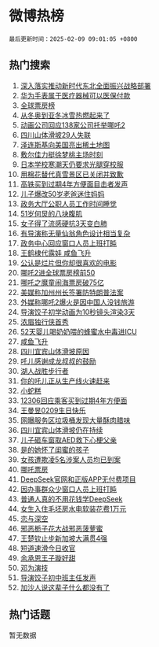# 微博热榜

`最后更新时间：2025-02-09 09:01:05 +0800`

## 热门搜索

1. [深入落实推动新时代东北全面振兴战略部署](https://m.weibo.cn/search?containerid=100103type%3D1%26t%3D10%26q%3D%23%E6%B7%B1%E5%85%A5%E8%90%BD%E5%AE%9E%E6%8E%A8%E5%8A%A8%E6%96%B0%E6%97%B6%E4%BB%A3%E4%B8%9C%E5%8C%97%E5%85%A8%E9%9D%A2%E6%8C%AF%E5%85%B4%E6%88%98%E7%95%A5%E9%83%A8%E7%BD%B2%23&stream_entry_id=51&isnewpage=1&extparam=seat%3D1%26dgr%3D0%26stream_entry_id%3D51%26c_type%3D51%26filter_type%3Drealtimehot%26cate%3D10103%26pos%3D0%26q%3D%2523%25E6%25B7%25B1%25E5%2585%25A5%25E8%2590%25BD%25E5%25AE%259E%25E6%258E%25A8%25E5%258A%25A8%25E6%2596%25B0%25E6%2597%25B6%25E4%25BB%25A3%25E4%25B8%259C%25E5%258C%2597%25E5%2585%25A8%25E9%259D%25A2%25E6%258C%25AF%25E5%2585%25B4%25E6%2588%2598%25E7%2595%25A5%25E9%2583%25A8%25E7%25BD%25B2%2523%26display_time%3D1739062864%26pre_seqid%3D1739062864783024722466)
1. [华为手表属于医疗器械可以医保付款](https://m.weibo.cn/search?containerid=100103type%3D1%26t%3D10%26q%3D%23%E5%8D%8E%E4%B8%BA%E6%89%8B%E8%A1%A8%E5%B1%9E%E4%BA%8E%E5%8C%BB%E7%96%97%E5%99%A8%E6%A2%B0%E5%8F%AF%E4%BB%A5%E5%8C%BB%E4%BF%9D%E4%BB%98%E6%AC%BE%23&stream_entry_id=31&isnewpage=1&extparam=seat%3D1%26dgr%3D0%26stream_entry_id%3D31%26realpos%3D1%26lcate%3D5001%26filter_type%3Drealtimehot%26pos%3D0%26c_type%3D31%26band_rank%3D1%26flag%3D0%26cate%3D5001%26q%3D%2523%25E5%258D%258E%25E4%25B8%25BA%25E6%2589%258B%25E8%25A1%25A8%25E5%25B1%259E%25E4%25BA%258E%25E5%258C%25BB%25E7%2596%2597%25E5%2599%25A8%25E6%25A2%25B0%25E5%258F%25AF%25E4%25BB%25A5%25E5%258C%25BB%25E4%25BF%259D%25E4%25BB%2598%25E6%25AC%25BE%2523%26display_time%3D1739062864%26pre_seqid%3D1739062864783024722466)
1. [全球票房榜](https://m.weibo.cn/search?containerid=100103type%3D1%26t%3D10%26q%3D%E5%85%A8%E7%90%83%E7%A5%A8%E6%88%BF%E6%A6%9C&stream_entry_id=31&isnewpage=1&extparam=seat%3D1%26dgr%3D0%26stream_entry_id%3D31%26realpos%3D2%26lcate%3D5001%26filter_type%3Drealtimehot%26pos%3D1%26c_type%3D31%26band_rank%3D2%26flag%3D1%26cate%3D5001%26q%3D%25E5%2585%25A8%25E7%2590%2583%25E7%25A5%25A8%25E6%2588%25BF%25E6%25A6%259C%26display_time%3D1739062864%26pre_seqid%3D1739062864783024722466)
1. [从冬奥到亚冬冰雪热燃起来了](https://m.weibo.cn/search?containerid=100103type%3D1%26t%3D10%26q%3D%23%E4%BB%8E%E5%86%AC%E5%A5%A5%E5%88%B0%E4%BA%9A%E5%86%AC%E5%86%B0%E9%9B%AA%E7%83%AD%E7%87%83%E8%B5%B7%E6%9D%A5%E4%BA%86%23&stream_entry_id=31&isnewpage=1&extparam=seat%3D1%26dgr%3D0%26stream_entry_id%3D31%26realpos%3D3%26lcate%3D5001%26filter_type%3Drealtimehot%26pos%3D2%26c_type%3D31%26band_rank%3D3%26flag%3D0%26cate%3D5001%26q%3D%2523%25E4%25BB%258E%25E5%2586%25AC%25E5%25A5%25A5%25E5%2588%25B0%25E4%25BA%259A%25E5%2586%25AC%25E5%2586%25B0%25E9%259B%25AA%25E7%2583%25AD%25E7%2587%2583%25E8%25B5%25B7%25E6%259D%25A5%25E4%25BA%2586%2523%26display_time%3D1739062864%26pre_seqid%3D1739062864783024722466)
1. [动画公司回应138家公司托举哪吒2](https://m.weibo.cn/search?containerid=100103type%3D1%26t%3D10%26q%3D%23%E5%8A%A8%E7%94%BB%E5%85%AC%E5%8F%B8%E5%9B%9E%E5%BA%94138%E5%AE%B6%E5%85%AC%E5%8F%B8%E6%89%98%E4%B8%BE%E5%93%AA%E5%90%922%23&stream_entry_id=31&isnewpage=1&extparam=seat%3D1%26dgr%3D0%26stream_entry_id%3D31%26realpos%3D4%26lcate%3D5001%26filter_type%3Drealtimehot%26pos%3D3%26c_type%3D31%26band_rank%3D4%26flag%3D0%26cate%3D5001%26q%3D%2523%25E5%258A%25A8%25E7%2594%25BB%25E5%2585%25AC%25E5%258F%25B8%25E5%259B%259E%25E5%25BA%2594138%25E5%25AE%25B6%25E5%2585%25AC%25E5%258F%25B8%25E6%2589%2598%25E4%25B8%25BE%25E5%2593%25AA%25E5%2590%25922%2523%26display_time%3D1739062864%26pre_seqid%3D1739062864783024722466)
1. [四川山体滑坡29人失联](https://m.weibo.cn/search?containerid=100103type%3D1%26t%3D10%26q%3D%23%E5%9B%9B%E5%B7%9D%E5%B1%B1%E4%BD%93%E6%BB%91%E5%9D%A129%E4%BA%BA%E5%A4%B1%E8%81%94%23&stream_entry_id=31&isnewpage=1&extparam=seat%3D1%26dgr%3D0%26stream_entry_id%3D31%26realpos%3D5%26lcate%3D5001%26filter_type%3Drealtimehot%26pos%3D4%26c_type%3D31%26band_rank%3D5%26flag%3D0%26cate%3D5001%26q%3D%2523%25E5%259B%259B%25E5%25B7%259D%25E5%25B1%25B1%25E4%25BD%2593%25E6%25BB%2591%25E5%259D%25A129%25E4%25BA%25BA%25E5%25A4%25B1%25E8%2581%2594%2523%26display_time%3D1739062864%26pre_seqid%3D1739062864783024722466)
1. [泽连斯基向美国亮出稀土地图](https://m.weibo.cn/search?containerid=100103type%3D1%26t%3D10%26q%3D%23%E6%B3%BD%E8%BF%9E%E6%96%AF%E5%9F%BA%E5%90%91%E7%BE%8E%E5%9B%BD%E4%BA%AE%E5%87%BA%E7%A8%80%E5%9C%9F%E5%9C%B0%E5%9B%BE%23&stream_entry_id=31&isnewpage=1&extparam=seat%3D1%26dgr%3D0%26stream_entry_id%3D31%26realpos%3D6%26lcate%3D5001%26filter_type%3Drealtimehot%26pos%3D5%26c_type%3D31%26band_rank%3D6%26flag%3D0%26cate%3D5001%26q%3D%2523%25E6%25B3%25BD%25E8%25BF%259E%25E6%2596%25AF%25E5%259F%25BA%25E5%2590%2591%25E7%25BE%258E%25E5%259B%25BD%25E4%25BA%25AE%25E5%2587%25BA%25E7%25A8%2580%25E5%259C%259F%25E5%259C%25B0%25E5%259B%25BE%2523%26display_time%3D1739062864%26pre_seqid%3D1739062864783024722466)
1. [敷尔佳力挺徐梦桃主场时刻](https://m.weibo.cn/search?containerid=100103type%3D1%26t%3D10%26q%3D%23%E6%95%B7%E5%B0%94%E4%BD%B3%E5%8A%9B%E6%8C%BA%E5%BE%90%E6%A2%A6%E6%A1%83%E4%B8%BB%E5%9C%BA%E6%97%B6%E5%88%BB%23&stream_entry_id=31&isnewpage=1&extparam=seat%3D1%26dgr%3D0%26adid%3D275674%26topic_ad%3D1%26is_ad_pos%3D1%26lcate%3D5001%26filter_type%3Drealtimehot%26pos%3D6%26band_rank%3D7%26stream_entry_id%3D31%26c_type%3D31%26cate%3D5001%26q%3D%2523%25E6%2595%25B7%25E5%25B0%2594%25E4%25BD%25B3%25E5%258A%259B%25E6%258C%25BA%25E5%25BE%2590%25E6%25A2%25A6%25E6%25A1%2583%25E4%25B8%25BB%25E5%259C%25BA%25E6%2597%25B6%25E5%2588%25BB%2523%26display_time%3D1739062864%26pre_seqid%3D1739062864783024722466)
1. [日本学校寒潮天仍要求光腿穿校服](https://m.weibo.cn/search?containerid=100103type%3D1%26t%3D10%26q%3D%23%E6%97%A5%E6%9C%AC%E5%AD%A6%E6%A0%A1%E5%AF%92%E6%BD%AE%E5%A4%A9%E4%BB%8D%E8%A6%81%E6%B1%82%E5%85%89%E8%85%BF%E7%A9%BF%E6%A0%A1%E6%9C%8D%23&stream_entry_id=31&isnewpage=1&extparam=seat%3D1%26dgr%3D0%26stream_entry_id%3D31%26realpos%3D7%26lcate%3D5001%26filter_type%3Drealtimehot%26pos%3D7%26c_type%3D31%26band_rank%3D7%26flag%3D0%26cate%3D5001%26q%3D%2523%25E6%2597%25A5%25E6%259C%25AC%25E5%25AD%25A6%25E6%25A0%25A1%25E5%25AF%2592%25E6%25BD%25AE%25E5%25A4%25A9%25E4%25BB%258D%25E8%25A6%2581%25E6%25B1%2582%25E5%2585%2589%25E8%2585%25BF%25E7%25A9%25BF%25E6%25A0%25A1%25E6%259C%258D%2523%26display_time%3D1739062864%26pre_seqid%3D1739062864783024722466)
1. [用棉花替代真雪景区已关闭并致歉](https://m.weibo.cn/search?containerid=100103type%3D1%26t%3D10%26q%3D%23%E7%94%A8%E6%A3%89%E8%8A%B1%E6%9B%BF%E4%BB%A3%E7%9C%9F%E9%9B%AA%E6%99%AF%E5%8C%BA%E5%B7%B2%E5%85%B3%E9%97%AD%E5%B9%B6%E8%87%B4%E6%AD%89%23&stream_entry_id=31&isnewpage=1&extparam=seat%3D1%26dgr%3D0%26stream_entry_id%3D31%26realpos%3D8%26lcate%3D5001%26filter_type%3Drealtimehot%26pos%3D8%26c_type%3D31%26band_rank%3D8%26flag%3D1%26cate%3D5001%26q%3D%2523%25E7%2594%25A8%25E6%25A3%2589%25E8%258A%25B1%25E6%259B%25BF%25E4%25BB%25A3%25E7%259C%259F%25E9%259B%25AA%25E6%2599%25AF%25E5%258C%25BA%25E5%25B7%25B2%25E5%2585%25B3%25E9%2597%25AD%25E5%25B9%25B6%25E8%2587%25B4%25E6%25AD%2589%2523%26display_time%3D1739062864%26pre_seqid%3D1739062864783024722466)
1. [高铁买到过期4年方便面目击者发声](https://m.weibo.cn/search?containerid=100103type%3D1%26t%3D10%26q%3D%23%E9%AB%98%E9%93%81%E4%B9%B0%E5%88%B0%E8%BF%87%E6%9C%9F4%E5%B9%B4%E6%96%B9%E4%BE%BF%E9%9D%A2%E7%9B%AE%E5%87%BB%E8%80%85%E5%8F%91%E5%A3%B0%23&stream_entry_id=31&isnewpage=1&extparam=seat%3D1%26dgr%3D0%26stream_entry_id%3D31%26realpos%3D9%26lcate%3D5001%26filter_type%3Drealtimehot%26pos%3D9%26c_type%3D31%26band_rank%3D9%26flag%3D0%26cate%3D5001%26q%3D%2523%25E9%25AB%2598%25E9%2593%2581%25E4%25B9%25B0%25E5%2588%25B0%25E8%25BF%2587%25E6%259C%259F4%25E5%25B9%25B4%25E6%2596%25B9%25E4%25BE%25BF%25E9%259D%25A2%25E7%259B%25AE%25E5%2587%25BB%25E8%2580%2585%25E5%258F%2591%25E5%25A3%25B0%2523%26display_time%3D1739062864%26pre_seqid%3D1739062864783024722466)
1. [儿子爆改50岁老爸迷住妈妈](https://m.weibo.cn/search?containerid=100103type%3D1%26t%3D10%26q%3D%23%E5%84%BF%E5%AD%90%E7%88%86%E6%94%B950%E5%B2%81%E8%80%81%E7%88%B8%E8%BF%B7%E4%BD%8F%E5%A6%88%E5%A6%88%23&stream_entry_id=31&isnewpage=1&extparam=seat%3D1%26dgr%3D0%26stream_entry_id%3D31%26realpos%3D10%26lcate%3D5001%26filter_type%3Drealtimehot%26pos%3D10%26c_type%3D31%26band_rank%3D10%26flag%3D0%26cate%3D5001%26q%3D%2523%25E5%2584%25BF%25E5%25AD%2590%25E7%2588%2586%25E6%2594%25B950%25E5%25B2%2581%25E8%2580%2581%25E7%2588%25B8%25E8%25BF%25B7%25E4%25BD%258F%25E5%25A6%2588%25E5%25A6%2588%2523%26display_time%3D1739062864%26pre_seqid%3D1739062864783024722466)
1. [政务大厅公职人员工作时间睡觉](https://m.weibo.cn/search?containerid=100103type%3D1%26t%3D10%26q%3D%23%E6%94%BF%E5%8A%A1%E5%A4%A7%E5%8E%85%E5%85%AC%E8%81%8C%E4%BA%BA%E5%91%98%E5%B7%A5%E4%BD%9C%E6%97%B6%E9%97%B4%E7%9D%A1%E8%A7%89%23&stream_entry_id=31&isnewpage=1&extparam=seat%3D1%26dgr%3D0%26stream_entry_id%3D31%26realpos%3D11%26lcate%3D5001%26filter_type%3Drealtimehot%26pos%3D11%26c_type%3D31%26band_rank%3D11%26flag%3D1%26cate%3D5001%26q%3D%2523%25E6%2594%25BF%25E5%258A%25A1%25E5%25A4%25A7%25E5%258E%2585%25E5%2585%25AC%25E8%2581%258C%25E4%25BA%25BA%25E5%2591%2598%25E5%25B7%25A5%25E4%25BD%259C%25E6%2597%25B6%25E9%2597%25B4%25E7%259D%25A1%25E8%25A7%2589%2523%26display_time%3D1739062864%26pre_seqid%3D1739062864783024722466)
1. [51岁何炅的八块腹肌](https://m.weibo.cn/search?containerid=100103type%3D1%26t%3D10%26q%3D%2351%E5%B2%81%E4%BD%95%E7%82%85%E7%9A%84%E5%85%AB%E5%9D%97%E8%85%B9%E8%82%8C%23&stream_entry_id=31&isnewpage=1&extparam=seat%3D1%26dgr%3D0%26stream_entry_id%3D31%26realpos%3D12%26lcate%3D5001%26filter_type%3Drealtimehot%26pos%3D12%26c_type%3D31%26band_rank%3D12%26flag%3D1%26cate%3D5001%26q%3D%252351%25E5%25B2%2581%25E4%25BD%2595%25E7%2582%2585%25E7%259A%2584%25E5%2585%25AB%25E5%259D%2597%25E8%2585%25B9%25E8%2582%258C%2523%26display_time%3D1739062864%26pre_seqid%3D1739062864783024722466)
1. [女子得了流感硬抗3天变白肺](https://m.weibo.cn/search?containerid=100103type%3D1%26t%3D10%26q%3D%23%E5%A5%B3%E5%AD%90%E5%BE%97%E4%BA%86%E6%B5%81%E6%84%9F%E7%A1%AC%E6%8A%973%E5%A4%A9%E5%8F%98%E7%99%BD%E8%82%BA%23&stream_entry_id=31&isnewpage=1&extparam=seat%3D1%26dgr%3D0%26stream_entry_id%3D31%26realpos%3D13%26lcate%3D5001%26filter_type%3Drealtimehot%26pos%3D13%26c_type%3D31%26band_rank%3D13%26flag%3D0%26cate%3D5001%26q%3D%2523%25E5%25A5%25B3%25E5%25AD%2590%25E5%25BE%2597%25E4%25BA%2586%25E6%25B5%2581%25E6%2584%259F%25E7%25A1%25AC%25E6%258A%25973%25E5%25A4%25A9%25E5%258F%2598%25E7%2599%25BD%25E8%2582%25BA%2523%26display_time%3D1739062864%26pre_seqid%3D1739062864783024722466)
1. [有导演称无量仙翁角色设计相当复杂](https://m.weibo.cn/search?containerid=100103type%3D1%26t%3D10%26q%3D%23%E6%9C%89%E5%AF%BC%E6%BC%94%E7%A7%B0%E6%97%A0%E9%87%8F%E4%BB%99%E7%BF%81%E8%A7%92%E8%89%B2%E8%AE%BE%E8%AE%A1%E7%9B%B8%E5%BD%93%E5%A4%8D%E6%9D%82%23&stream_entry_id=31&isnewpage=1&extparam=seat%3D1%26dgr%3D0%26stream_entry_id%3D31%26realpos%3D14%26lcate%3D5001%26filter_type%3Drealtimehot%26pos%3D14%26c_type%3D31%26band_rank%3D14%26flag%3D1%26cate%3D5001%26q%3D%2523%25E6%259C%2589%25E5%25AF%25BC%25E6%25BC%2594%25E7%25A7%25B0%25E6%2597%25A0%25E9%2587%258F%25E4%25BB%2599%25E7%25BF%2581%25E8%25A7%2592%25E8%2589%25B2%25E8%25AE%25BE%25E8%25AE%25A1%25E7%259B%25B8%25E5%25BD%2593%25E5%25A4%258D%25E6%259D%2582%2523%26display_time%3D1739062864%26pre_seqid%3D1739062864783024722466)
1. [政务中心回应窗口人员上班打盹](https://m.weibo.cn/search?containerid=100103type%3D1%26t%3D10%26q%3D%23%E6%94%BF%E5%8A%A1%E4%B8%AD%E5%BF%83%E5%9B%9E%E5%BA%94%E7%AA%97%E5%8F%A3%E4%BA%BA%E5%91%98%E4%B8%8A%E7%8F%AD%E6%89%93%E7%9B%B9%23&stream_entry_id=31&isnewpage=1&extparam=seat%3D1%26dgr%3D0%26stream_entry_id%3D31%26realpos%3D15%26lcate%3D5001%26filter_type%3Drealtimehot%26pos%3D15%26c_type%3D31%26band_rank%3D15%26flag%3D1%26cate%3D5001%26q%3D%2523%25E6%2594%25BF%25E5%258A%25A1%25E4%25B8%25AD%25E5%25BF%2583%25E5%259B%259E%25E5%25BA%2594%25E7%25AA%2597%25E5%258F%25A3%25E4%25BA%25BA%25E5%2591%2598%25E4%25B8%258A%25E7%258F%25AD%25E6%2589%2593%25E7%259B%25B9%2523%26display_time%3D1739062864%26pre_seqid%3D1739062864783024722466)
1. [王鹤棣代露娃 咸鱼飞升](https://m.weibo.cn/search?containerid=100103type%3D1%26t%3D10%26q%3D%E7%8E%8B%E9%B9%A4%E6%A3%A3%E4%BB%A3%E9%9C%B2%E5%A8%83+%E5%92%B8%E9%B1%BC%E9%A3%9E%E5%8D%87&stream_entry_id=31&isnewpage=1&extparam=seat%3D1%26dgr%3D0%26stream_entry_id%3D31%26realpos%3D16%26lcate%3D5001%26filter_type%3Drealtimehot%26pos%3D16%26c_type%3D31%26band_rank%3D16%26flag%3D0%26cate%3D5001%26q%3D%25E7%258E%258B%25E9%25B9%25A4%25E6%25A3%25A3%25E4%25BB%25A3%25E9%259C%25B2%25E5%25A8%2583%2520%25E5%2592%25B8%25E9%25B1%25BC%25E9%25A3%259E%25E5%258D%2587%26display_time%3D1739062864%26pre_seqid%3D1739062864783024722466)
1. [公认是烂片但你却很喜欢的电影](https://m.weibo.cn/search?containerid=100103type%3D1%26t%3D10%26q%3D%23%E5%85%AC%E8%AE%A4%E6%98%AF%E7%83%82%E7%89%87%E4%BD%86%E4%BD%A0%E5%8D%B4%E5%BE%88%E5%96%9C%E6%AC%A2%E7%9A%84%E7%94%B5%E5%BD%B1%23&stream_entry_id=31&isnewpage=1&extparam=seat%3D1%26dgr%3D0%26stream_entry_id%3D31%26realpos%3D17%26lcate%3D5001%26filter_type%3Drealtimehot%26pos%3D17%26c_type%3D31%26band_rank%3D17%26flag%3D0%26cate%3D5001%26q%3D%2523%25E5%2585%25AC%25E8%25AE%25A4%25E6%2598%25AF%25E7%2583%2582%25E7%2589%2587%25E4%25BD%2586%25E4%25BD%25A0%25E5%258D%25B4%25E5%25BE%2588%25E5%2596%259C%25E6%25AC%25A2%25E7%259A%2584%25E7%2594%25B5%25E5%25BD%25B1%2523%26display_time%3D1739062864%26pre_seqid%3D1739062864783024722466)
1. [哪吒2进全球票房榜前50](https://m.weibo.cn/search?containerid=100103type%3D1%26t%3D10%26q%3D%23%E5%93%AA%E5%90%922%E8%BF%9B%E5%85%A8%E7%90%83%E7%A5%A8%E6%88%BF%E6%A6%9C%E5%89%8D50%23&stream_entry_id=31&isnewpage=1&extparam=seat%3D1%26dgr%3D0%26stream_entry_id%3D31%26realpos%3D18%26lcate%3D5001%26filter_type%3Drealtimehot%26pos%3D18%26c_type%3D31%26band_rank%3D18%26flag%3D0%26cate%3D5001%26q%3D%2523%25E5%2593%25AA%25E5%2590%25922%25E8%25BF%259B%25E5%2585%25A8%25E7%2590%2583%25E7%25A5%25A8%25E6%2588%25BF%25E6%25A6%259C%25E5%2589%258D50%2523%26display_time%3D1739062864%26pre_seqid%3D1739062864783024722466)
1. [哪吒之魔童闹海票房破75亿](https://m.weibo.cn/search?containerid=100103type%3D1%26t%3D10%26q%3D%23%E5%93%AA%E5%90%92%E4%B9%8B%E9%AD%94%E7%AB%A5%E9%97%B9%E6%B5%B7%E7%A5%A8%E6%88%BF%E7%A0%B475%E4%BA%BF%23&stream_entry_id=31&isnewpage=1&extparam=seat%3D1%26dgr%3D0%26stream_entry_id%3D31%26realpos%3D19%26lcate%3D5001%26filter_type%3Drealtimehot%26pos%3D19%26c_type%3D31%26band_rank%3D19%26flag%3D1%26cate%3D5001%26q%3D%2523%25E5%2593%25AA%25E5%2590%2592%25E4%25B9%258B%25E9%25AD%2594%25E7%25AB%25A5%25E9%2597%25B9%25E6%25B5%25B7%25E7%25A5%25A8%25E6%2588%25BF%25E7%25A0%25B475%25E4%25BA%25BF%2523%26display_time%3D1739062864%26pre_seqid%3D1739062864783024722466)
1. [美媒称加州州长签署防特朗普法案](https://m.weibo.cn/search?containerid=100103type%3D1%26t%3D10%26q%3D%E7%BE%8E%E5%AA%92%E7%A7%B0%E5%8A%A0%E5%B7%9E%E5%B7%9E%E9%95%BF%E7%AD%BE%E7%BD%B2%E9%98%B2%E7%89%B9%E6%9C%97%E6%99%AE%E6%B3%95%E6%A1%88&stream_entry_id=31&isnewpage=1&extparam=seat%3D1%26dgr%3D0%26stream_entry_id%3D31%26realpos%3D20%26lcate%3D5001%26filter_type%3Drealtimehot%26pos%3D20%26c_type%3D31%26band_rank%3D20%26flag%3D1%26cate%3D5001%26q%3D%25E7%25BE%258E%25E5%25AA%2592%25E7%25A7%25B0%25E5%258A%25A0%25E5%25B7%259E%25E5%25B7%259E%25E9%2595%25BF%25E7%25AD%25BE%25E7%25BD%25B2%25E9%2598%25B2%25E7%2589%25B9%25E6%259C%2597%25E6%2599%25AE%25E6%25B3%2595%25E6%25A1%2588%26display_time%3D1739062864%26pre_seqid%3D1739062864783024722466)
1. [外媒称哪吒2爆火是因中国人没钱旅游](https://m.weibo.cn/search?containerid=100103type%3D1%26t%3D10%26q%3D%23%E5%A4%96%E5%AA%92%E7%A7%B0%E5%93%AA%E5%90%922%E7%88%86%E7%81%AB%E6%98%AF%E5%9B%A0%E4%B8%AD%E5%9B%BD%E4%BA%BA%E6%B2%A1%E9%92%B1%E6%97%85%E6%B8%B8%23&stream_entry_id=31&isnewpage=1&extparam=seat%3D1%26dgr%3D0%26stream_entry_id%3D31%26realpos%3D21%26lcate%3D5001%26filter_type%3Drealtimehot%26pos%3D21%26c_type%3D31%26band_rank%3D21%26flag%3D0%26cate%3D5001%26q%3D%2523%25E5%25A4%2596%25E5%25AA%2592%25E7%25A7%25B0%25E5%2593%25AA%25E5%2590%25922%25E7%2588%2586%25E7%2581%25AB%25E6%2598%25AF%25E5%259B%25A0%25E4%25B8%25AD%25E5%259B%25BD%25E4%25BA%25BA%25E6%25B2%25A1%25E9%2592%25B1%25E6%2597%2585%25E6%25B8%25B8%2523%26display_time%3D1739062864%26pre_seqid%3D1739062864783024722466)
1. [导演饺子初学动画为10秒镜头渲染3天](https://m.weibo.cn/search?containerid=100103type%3D1%26t%3D10%26q%3D%23%E5%AF%BC%E6%BC%94%E9%A5%BA%E5%AD%90%E5%88%9D%E5%AD%A6%E5%8A%A8%E7%94%BB%E4%B8%BA10%E7%A7%92%E9%95%9C%E5%A4%B4%E6%B8%B2%E6%9F%933%E5%A4%A9%23&stream_entry_id=31&isnewpage=1&extparam=seat%3D1%26dgr%3D0%26stream_entry_id%3D31%26realpos%3D22%26lcate%3D5001%26filter_type%3Drealtimehot%26pos%3D22%26c_type%3D31%26band_rank%3D22%26flag%3D0%26cate%3D5001%26q%3D%2523%25E5%25AF%25BC%25E6%25BC%2594%25E9%25A5%25BA%25E5%25AD%2590%25E5%2588%259D%25E5%25AD%25A6%25E5%258A%25A8%25E7%2594%25BB%25E4%25B8%25BA10%25E7%25A7%2592%25E9%2595%259C%25E5%25A4%25B4%25E6%25B8%25B2%25E6%259F%25933%25E5%25A4%25A9%2523%26display_time%3D1739062864%26pre_seqid%3D1739062864783024722466)
1. [浓眉独行侠首秀](https://m.weibo.cn/search?containerid=100103type%3D1%26t%3D10%26q%3D%23%E6%B5%93%E7%9C%89%E7%8B%AC%E8%A1%8C%E4%BE%A0%E9%A6%96%E7%A7%80%23&stream_entry_id=31&isnewpage=1&extparam=seat%3D1%26dgr%3D0%26stream_entry_id%3D31%26realpos%3D23%26lcate%3D5001%26filter_type%3Drealtimehot%26pos%3D23%26c_type%3D31%26band_rank%3D23%26flag%3D1%26cate%3D5001%26q%3D%2523%25E6%25B5%2593%25E7%259C%2589%25E7%258B%25AC%25E8%25A1%258C%25E4%25BE%25A0%25E9%25A6%2596%25E7%25A7%2580%2523%26display_time%3D1739062864%26pre_seqid%3D1739062864783024722466)
1. [52天婴儿喝奶奶喂的蜂蜜水中毒进ICU](https://m.weibo.cn/search?containerid=100103type%3D1%26t%3D10%26q%3D%2352%E5%A4%A9%E5%A9%B4%E5%84%BF%E5%96%9D%E5%A5%B6%E5%A5%B6%E5%96%82%E7%9A%84%E8%9C%82%E8%9C%9C%E6%B0%B4%E4%B8%AD%E6%AF%92%E8%BF%9BICU%23&stream_entry_id=31&isnewpage=1&extparam=seat%3D1%26dgr%3D0%26stream_entry_id%3D31%26realpos%3D24%26lcate%3D5001%26filter_type%3Drealtimehot%26pos%3D24%26c_type%3D31%26band_rank%3D24%26flag%3D0%26cate%3D5001%26q%3D%252352%25E5%25A4%25A9%25E5%25A9%25B4%25E5%2584%25BF%25E5%2596%259D%25E5%25A5%25B6%25E5%25A5%25B6%25E5%2596%2582%25E7%259A%2584%25E8%259C%2582%25E8%259C%259C%25E6%25B0%25B4%25E4%25B8%25AD%25E6%25AF%2592%25E8%25BF%259BICU%2523%26display_time%3D1739062864%26pre_seqid%3D1739062864783024722466)
1. [咸鱼飞升](https://m.weibo.cn/search?containerid=100103type%3D1%26t%3D10%26q%3D%E5%92%B8%E9%B1%BC%E9%A3%9E%E5%8D%87&stream_entry_id=31&isnewpage=1&extparam=seat%3D1%26dgr%3D0%26stream_entry_id%3D31%26realpos%3D25%26lcate%3D5001%26filter_type%3Drealtimehot%26pos%3D25%26c_type%3D31%26band_rank%3D25%26flag%3D1%26cate%3D5001%26q%3D%25E5%2592%25B8%25E9%25B1%25BC%25E9%25A3%259E%25E5%258D%2587%26display_time%3D1739062864%26pre_seqid%3D1739062864783024722466)
1. [四川宜宾山体滑坡原因](https://m.weibo.cn/search?containerid=100103type%3D1%26t%3D10%26q%3D%23%E5%9B%9B%E5%B7%9D%E5%AE%9C%E5%AE%BE%E5%B1%B1%E4%BD%93%E6%BB%91%E5%9D%A1%E5%8E%9F%E5%9B%A0%23&stream_entry_id=31&isnewpage=1&extparam=seat%3D1%26dgr%3D0%26stream_entry_id%3D31%26realpos%3D26%26lcate%3D5001%26filter_type%3Drealtimehot%26pos%3D26%26c_type%3D31%26band_rank%3D26%26flag%3D0%26cate%3D5001%26q%3D%2523%25E5%259B%259B%25E5%25B7%259D%25E5%25AE%259C%25E5%25AE%25BE%25E5%25B1%25B1%25E4%25BD%2593%25E6%25BB%2591%25E5%259D%25A1%25E5%258E%259F%25E5%259B%25A0%2523%26display_time%3D1739062864%26pre_seqid%3D1739062864783024722466)
1. [吒儿感谢成龙叔叔的鼓励](https://m.weibo.cn/search?containerid=100103type%3D1%26t%3D10%26q%3D%23%E5%90%92%E5%84%BF%E6%84%9F%E8%B0%A2%E6%88%90%E9%BE%99%E5%8F%94%E5%8F%94%E7%9A%84%E9%BC%93%E5%8A%B1%23&stream_entry_id=31&isnewpage=1&extparam=seat%3D1%26dgr%3D0%26stream_entry_id%3D31%26realpos%3D27%26lcate%3D5001%26filter_type%3Drealtimehot%26pos%3D27%26c_type%3D31%26band_rank%3D27%26flag%3D1%26cate%3D5001%26q%3D%2523%25E5%2590%2592%25E5%2584%25BF%25E6%2584%259F%25E8%25B0%25A2%25E6%2588%2590%25E9%25BE%2599%25E5%258F%2594%25E5%258F%2594%25E7%259A%2584%25E9%25BC%2593%25E5%258A%25B1%2523%26display_time%3D1739062864%26pre_seqid%3D1739062864783024722466)
1. [湖人战胜步行者](https://m.weibo.cn/search?containerid=100103type%3D1%26t%3D10%26q%3D%23%E6%B9%96%E4%BA%BA%E6%88%98%E8%83%9C%E6%AD%A5%E8%A1%8C%E8%80%85%23&stream_entry_id=31&isnewpage=1&extparam=seat%3D1%26dgr%3D0%26stream_entry_id%3D31%26realpos%3D28%26lcate%3D5001%26filter_type%3Drealtimehot%26pos%3D28%26c_type%3D31%26band_rank%3D28%26flag%3D1%26cate%3D5001%26q%3D%2523%25E6%25B9%2596%25E4%25BA%25BA%25E6%2588%2598%25E8%2583%259C%25E6%25AD%25A5%25E8%25A1%258C%25E8%2580%2585%2523%26display_time%3D1739062864%26pre_seqid%3D1739062864783024722466)
1. [你的吒儿正从生产线火速赶来](https://m.weibo.cn/search?containerid=100103type%3D1%26t%3D10%26q%3D%23%E4%BD%A0%E7%9A%84%E5%90%92%E5%84%BF%E6%AD%A3%E4%BB%8E%E7%94%9F%E4%BA%A7%E7%BA%BF%E7%81%AB%E9%80%9F%E8%B5%B6%E6%9D%A5%23&stream_entry_id=31&isnewpage=1&extparam=seat%3D1%26dgr%3D0%26stream_entry_id%3D31%26realpos%3D29%26lcate%3D5001%26filter_type%3Drealtimehot%26pos%3D29%26c_type%3D31%26band_rank%3D29%26flag%3D0%26cate%3D5001%26q%3D%2523%25E4%25BD%25A0%25E7%259A%2584%25E5%2590%2592%25E5%2584%25BF%25E6%25AD%25A3%25E4%25BB%258E%25E7%2594%259F%25E4%25BA%25A7%25E7%25BA%25BF%25E7%2581%25AB%25E9%2580%259F%25E8%25B5%25B6%25E6%259D%25A5%2523%26display_time%3D1739062864%26pre_seqid%3D1739062864783024722466)
1. [小蛇糕](https://m.weibo.cn/search?containerid=100103type%3D1%26t%3D10%26q%3D%E5%B0%8F%E8%9B%87%E7%B3%95&stream_entry_id=31&isnewpage=1&extparam=seat%3D1%26dgr%3D0%26stream_entry_id%3D31%26realpos%3D30%26lcate%3D5001%26filter_type%3Drealtimehot%26pos%3D30%26c_type%3D31%26band_rank%3D30%26flag%3D1%26cate%3D5001%26q%3D%25E5%25B0%258F%25E8%259B%2587%25E7%25B3%2595%26display_time%3D1739062864%26pre_seqid%3D1739062864783024722466)
1. [12306回应乘客买到过期4年方便面](https://m.weibo.cn/search?containerid=100103type%3D1%26t%3D10%26q%3D%2312306%E5%9B%9E%E5%BA%94%E4%B9%98%E5%AE%A2%E4%B9%B0%E5%88%B0%E8%BF%87%E6%9C%9F4%E5%B9%B4%E6%96%B9%E4%BE%BF%E9%9D%A2%23&stream_entry_id=31&isnewpage=1&extparam=seat%3D1%26dgr%3D0%26stream_entry_id%3D31%26realpos%3D31%26lcate%3D5001%26filter_type%3Drealtimehot%26pos%3D31%26c_type%3D31%26band_rank%3D31%26flag%3D0%26cate%3D5001%26q%3D%252312306%25E5%259B%259E%25E5%25BA%2594%25E4%25B9%2598%25E5%25AE%25A2%25E4%25B9%25B0%25E5%2588%25B0%25E8%25BF%2587%25E6%259C%259F4%25E5%25B9%25B4%25E6%2596%25B9%25E4%25BE%25BF%25E9%259D%25A2%2523%26display_time%3D1739062864%26pre_seqid%3D1739062864783024722466)
1. [王曼昱0209生日快乐](https://m.weibo.cn/search?containerid=100103type%3D1%26t%3D10%26q%3D%E7%8E%8B%E6%9B%BC%E6%98%B10209%E7%94%9F%E6%97%A5%E5%BF%AB%E4%B9%90&stream_entry_id=31&isnewpage=1&extparam=seat%3D1%26dgr%3D0%26stream_entry_id%3D31%26realpos%3D32%26lcate%3D5001%26filter_type%3Drealtimehot%26pos%3D32%26c_type%3D31%26band_rank%3D32%26flag%3D1%26cate%3D5001%26q%3D%25E7%258E%258B%25E6%259B%25BC%25E6%2598%25B10209%25E7%2594%259F%25E6%2597%25A5%25E5%25BF%25AB%25E4%25B9%2590%26display_time%3D1739062864%26pre_seqid%3D1739062864783024722466)
1. [网曝服务区垃圾桶发现大量酥肉腊味](https://m.weibo.cn/search?containerid=100103type%3D1%26t%3D10%26q%3D%23%E7%BD%91%E6%9B%9D%E6%9C%8D%E5%8A%A1%E5%8C%BA%E5%9E%83%E5%9C%BE%E6%A1%B6%E5%8F%91%E7%8E%B0%E5%A4%A7%E9%87%8F%E9%85%A5%E8%82%89%E8%85%8A%E5%91%B3%23&stream_entry_id=31&isnewpage=1&extparam=seat%3D1%26dgr%3D0%26stream_entry_id%3D31%26realpos%3D33%26lcate%3D5001%26filter_type%3Drealtimehot%26pos%3D33%26c_type%3D31%26band_rank%3D33%26flag%3D0%26cate%3D5001%26q%3D%2523%25E7%25BD%2591%25E6%259B%259D%25E6%259C%258D%25E5%258A%25A1%25E5%258C%25BA%25E5%259E%2583%25E5%259C%25BE%25E6%25A1%25B6%25E5%258F%2591%25E7%258E%25B0%25E5%25A4%25A7%25E9%2587%258F%25E9%2585%25A5%25E8%2582%2589%25E8%2585%258A%25E5%2591%25B3%2523%26display_time%3D1739062864%26pre_seqid%3D1739062864783024722466)
1. [四川宜宾山体滑坡仍在持续](https://m.weibo.cn/search?containerid=100103type%3D1%26t%3D10%26q%3D%23%E5%9B%9B%E5%B7%9D%E5%AE%9C%E5%AE%BE%E5%B1%B1%E4%BD%93%E6%BB%91%E5%9D%A1%E4%BB%8D%E5%9C%A8%E6%8C%81%E7%BB%AD%23&stream_entry_id=31&isnewpage=1&extparam=seat%3D1%26dgr%3D0%26stream_entry_id%3D31%26realpos%3D34%26lcate%3D5001%26filter_type%3Drealtimehot%26pos%3D34%26c_type%3D31%26band_rank%3D34%26flag%3D1%26cate%3D5001%26q%3D%2523%25E5%259B%259B%25E5%25B7%259D%25E5%25AE%259C%25E5%25AE%25BE%25E5%25B1%25B1%25E4%25BD%2593%25E6%25BB%2591%25E5%259D%25A1%25E4%25BB%258D%25E5%259C%25A8%25E6%258C%2581%25E7%25BB%25AD%2523%26display_time%3D1739062864%26pre_seqid%3D1739062864783024722466)
1. [儿子砸车窗取AED救下心梗父亲](https://m.weibo.cn/search?containerid=100103type%3D1%26t%3D10%26q%3D%23%E5%84%BF%E5%AD%90%E7%A0%B8%E8%BD%A6%E7%AA%97%E5%8F%96AED%E6%95%91%E4%B8%8B%E5%BF%83%E6%A2%97%E7%88%B6%E4%BA%B2%23&stream_entry_id=31&isnewpage=1&extparam=seat%3D1%26dgr%3D0%26stream_entry_id%3D31%26realpos%3D35%26lcate%3D5001%26filter_type%3Drealtimehot%26pos%3D35%26c_type%3D31%26band_rank%3D35%26flag%3D0%26cate%3D5001%26q%3D%2523%25E5%2584%25BF%25E5%25AD%2590%25E7%25A0%25B8%25E8%25BD%25A6%25E7%25AA%2597%25E5%258F%2596AED%25E6%2595%2591%25E4%25B8%258B%25E5%25BF%2583%25E6%25A2%2597%25E7%2588%25B6%25E4%25BA%25B2%2523%26display_time%3D1739062864%26pre_seqid%3D1739062864783024722466)
1. [是的她怀了闺蜜的孩子](https://m.weibo.cn/search?containerid=100103type%3D1%26t%3D10%26q%3D%E6%98%AF%E7%9A%84%E5%A5%B9%E6%80%80%E4%BA%86%E9%97%BA%E8%9C%9C%E7%9A%84%E5%AD%A9%E5%AD%90&stream_entry_id=31&isnewpage=1&extparam=seat%3D1%26dgr%3D0%26stream_entry_id%3D31%26realpos%3D36%26lcate%3D5001%26filter_type%3Drealtimehot%26pos%3D36%26c_type%3D31%26band_rank%3D36%26flag%3D0%26cate%3D5001%26q%3D%25E6%2598%25AF%25E7%259A%2584%25E5%25A5%25B9%25E6%2580%2580%25E4%25BA%2586%25E9%2597%25BA%25E8%259C%259C%25E7%259A%2584%25E5%25AD%25A9%25E5%25AD%2590%26display_time%3D1739062864%26pre_seqid%3D1739062864783024722466)
1. [女孩遭欺凌5名涉案人员均已到案](https://m.weibo.cn/search?containerid=100103type%3D1%26t%3D10%26q%3D%23%E5%A5%B3%E5%AD%A9%E9%81%AD%E6%AC%BA%E5%87%8C5%E5%90%8D%E6%B6%89%E6%A1%88%E4%BA%BA%E5%91%98%E5%9D%87%E5%B7%B2%E5%88%B0%E6%A1%88%23&stream_entry_id=31&isnewpage=1&extparam=seat%3D1%26dgr%3D0%26stream_entry_id%3D31%26realpos%3D37%26lcate%3D5001%26filter_type%3Drealtimehot%26pos%3D37%26c_type%3D31%26band_rank%3D37%26flag%3D0%26cate%3D5001%26q%3D%2523%25E5%25A5%25B3%25E5%25AD%25A9%25E9%2581%25AD%25E6%25AC%25BA%25E5%2587%258C5%25E5%2590%258D%25E6%25B6%2589%25E6%25A1%2588%25E4%25BA%25BA%25E5%2591%2598%25E5%259D%2587%25E5%25B7%25B2%25E5%2588%25B0%25E6%25A1%2588%2523%26display_time%3D1739062864%26pre_seqid%3D1739062864783024722466)
1. [哪吒票房](https://m.weibo.cn/search?containerid=100103type%3D1%26t%3D10%26q%3D%E5%93%AA%E5%90%92%E7%A5%A8%E6%88%BF&stream_entry_id=31&isnewpage=1&extparam=seat%3D1%26dgr%3D0%26stream_entry_id%3D31%26realpos%3D38%26lcate%3D5001%26filter_type%3Drealtimehot%26pos%3D38%26c_type%3D31%26band_rank%3D38%26flag%3D1%26cate%3D5001%26q%3D%25E5%2593%25AA%25E5%2590%2592%25E7%25A5%25A8%25E6%2588%25BF%26display_time%3D1739062864%26pre_seqid%3D1739062864783024722466)
1. [DeepSeek官网和正版APP无付费项目](https://m.weibo.cn/search?containerid=100103type%3D1%26t%3D10%26q%3D%23DeepSeek%E5%AE%98%E7%BD%91%E5%92%8C%E6%AD%A3%E7%89%88APP%E6%97%A0%E4%BB%98%E8%B4%B9%E9%A1%B9%E7%9B%AE%23&stream_entry_id=31&isnewpage=1&extparam=seat%3D1%26dgr%3D0%26stream_entry_id%3D31%26realpos%3D39%26lcate%3D5001%26filter_type%3Drealtimehot%26pos%3D39%26c_type%3D31%26band_rank%3D39%26flag%3D0%26cate%3D5001%26q%3D%2523DeepSeek%25E5%25AE%2598%25E7%25BD%2591%25E5%2592%258C%25E6%25AD%25A3%25E7%2589%2588APP%25E6%2597%25A0%25E4%25BB%2598%25E8%25B4%25B9%25E9%25A1%25B9%25E7%259B%25AE%2523%26display_time%3D1739062864%26pre_seqid%3D1739062864783024722466)
1. [因办事群众少窗口人员上班打盹](https://m.weibo.cn/search?containerid=100103type%3D1%26t%3D10%26q%3D%23%E5%9B%A0%E5%8A%9E%E4%BA%8B%E7%BE%A4%E4%BC%97%E5%B0%91%E7%AA%97%E5%8F%A3%E4%BA%BA%E5%91%98%E4%B8%8A%E7%8F%AD%E6%89%93%E7%9B%B9%23&stream_entry_id=31&isnewpage=1&extparam=seat%3D1%26dgr%3D0%26stream_entry_id%3D31%26realpos%3D40%26lcate%3D5001%26filter_type%3Drealtimehot%26pos%3D40%26c_type%3D31%26band_rank%3D40%26flag%3D1%26cate%3D5001%26q%3D%2523%25E5%259B%25A0%25E5%258A%259E%25E4%25BA%258B%25E7%25BE%25A4%25E4%25BC%2597%25E5%25B0%2591%25E7%25AA%2597%25E5%258F%25A3%25E4%25BA%25BA%25E5%2591%2598%25E4%25B8%258A%25E7%258F%25AD%25E6%2589%2593%25E7%259B%25B9%2523%26display_time%3D1739062864%26pre_seqid%3D1739062864783024722466)
1. [普通人真的不用花钱学DeepSeek](https://m.weibo.cn/search?containerid=100103type%3D1%26t%3D10%26q%3D%23%E6%99%AE%E9%80%9A%E4%BA%BA%E7%9C%9F%E7%9A%84%E4%B8%8D%E7%94%A8%E8%8A%B1%E9%92%B1%E5%AD%A6DeepSeek%23&stream_entry_id=31&isnewpage=1&extparam=seat%3D1%26dgr%3D0%26stream_entry_id%3D31%26realpos%3D41%26lcate%3D5001%26filter_type%3Drealtimehot%26pos%3D41%26c_type%3D31%26band_rank%3D41%26flag%3D0%26cate%3D5001%26q%3D%2523%25E6%2599%25AE%25E9%2580%259A%25E4%25BA%25BA%25E7%259C%259F%25E7%259A%2584%25E4%25B8%258D%25E7%2594%25A8%25E8%258A%25B1%25E9%2592%25B1%25E5%25AD%25A6DeepSeek%2523%26display_time%3D1739062864%26pre_seqid%3D1739062864783024722466)
1. [女生入住毛坯房水电软装花费1万元](https://m.weibo.cn/search?containerid=100103type%3D1%26t%3D10%26q%3D%23%E5%A5%B3%E7%94%9F%E5%85%A5%E4%BD%8F%E6%AF%9B%E5%9D%AF%E6%88%BF%E6%B0%B4%E7%94%B5%E8%BD%AF%E8%A3%85%E8%8A%B1%E8%B4%B91%E4%B8%87%E5%85%83%23&stream_entry_id=31&isnewpage=1&extparam=seat%3D1%26dgr%3D0%26stream_entry_id%3D31%26realpos%3D42%26lcate%3D5001%26filter_type%3Drealtimehot%26pos%3D42%26c_type%3D31%26band_rank%3D42%26flag%3D0%26cate%3D5001%26q%3D%2523%25E5%25A5%25B3%25E7%2594%259F%25E5%2585%25A5%25E4%25BD%258F%25E6%25AF%259B%25E5%259D%25AF%25E6%2588%25BF%25E6%25B0%25B4%25E7%2594%25B5%25E8%25BD%25AF%25E8%25A3%2585%25E8%258A%25B1%25E8%25B4%25B91%25E4%25B8%2587%25E5%2585%2583%2523%26display_time%3D1739062864%26pre_seqid%3D1739062864783024722466)
1. [恋与深空](https://m.weibo.cn/search?containerid=100103type%3D1%26t%3D10%26q%3D%E6%81%8B%E4%B8%8E%E6%B7%B1%E7%A9%BA&stream_entry_id=31&isnewpage=1&extparam=seat%3D1%26dgr%3D0%26stream_entry_id%3D31%26realpos%3D43%26lcate%3D5001%26filter_type%3Drealtimehot%26pos%3D43%26c_type%3D31%26band_rank%3D43%26flag%3D1%26cate%3D5001%26q%3D%25E6%2581%258B%25E4%25B8%258E%25E6%25B7%25B1%25E7%25A9%25BA%26display_time%3D1739062864%26pre_seqid%3D1739062864783024722466)
1. [邪恶栀子花大战邪恶菠萝蜜](https://m.weibo.cn/search?containerid=100103type%3D1%26t%3D10%26q%3D%E9%82%AA%E6%81%B6%E6%A0%80%E5%AD%90%E8%8A%B1%E5%A4%A7%E6%88%98%E9%82%AA%E6%81%B6%E8%8F%A0%E8%90%9D%E8%9C%9C&stream_entry_id=31&isnewpage=1&extparam=seat%3D1%26dgr%3D0%26stream_entry_id%3D31%26realpos%3D44%26lcate%3D5001%26filter_type%3Drealtimehot%26pos%3D44%26c_type%3D31%26band_rank%3D44%26flag%3D0%26cate%3D5001%26q%3D%25E9%2582%25AA%25E6%2581%25B6%25E6%25A0%2580%25E5%25AD%2590%25E8%258A%25B1%25E5%25A4%25A7%25E6%2588%2598%25E9%2582%25AA%25E6%2581%25B6%25E8%258F%25A0%25E8%2590%259D%25E8%259C%259C%26display_time%3D1739062864%26pre_seqid%3D1739062864783024722466)
1. [王楚钦止步新加坡大满贯4强](https://m.weibo.cn/search?containerid=100103type%3D1%26t%3D10%26q%3D%23%E7%8E%8B%E6%A5%9A%E9%92%A6%E6%AD%A2%E6%AD%A5%E6%96%B0%E5%8A%A0%E5%9D%A1%E5%A4%A7%E6%BB%A1%E8%B4%AF4%E5%BC%BA%23&stream_entry_id=31&isnewpage=1&extparam=seat%3D1%26dgr%3D0%26stream_entry_id%3D31%26realpos%3D45%26lcate%3D5001%26filter_type%3Drealtimehot%26pos%3D45%26c_type%3D31%26band_rank%3D45%26flag%3D0%26cate%3D5001%26q%3D%2523%25E7%258E%258B%25E6%25A5%259A%25E9%2592%25A6%25E6%25AD%25A2%25E6%25AD%25A5%25E6%2596%25B0%25E5%258A%25A0%25E5%259D%25A1%25E5%25A4%25A7%25E6%25BB%25A1%25E8%25B4%25AF4%25E5%25BC%25BA%2523%26display_time%3D1739062864%26pre_seqid%3D1739062864783024722466)
1. [短道速滑今日收官](https://m.weibo.cn/search?containerid=100103type%3D1%26t%3D10%26q%3D%23%E7%9F%AD%E9%81%93%E9%80%9F%E6%BB%91%E4%BB%8A%E6%97%A5%E6%94%B6%E5%AE%98%23&stream_entry_id=31&isnewpage=1&extparam=seat%3D1%26dgr%3D0%26stream_entry_id%3D31%26realpos%3D46%26lcate%3D5001%26filter_type%3Drealtimehot%26pos%3D46%26c_type%3D31%26band_rank%3D46%26flag%3D1%26cate%3D5001%26q%3D%2523%25E7%259F%25AD%25E9%2581%2593%25E9%2580%259F%25E6%25BB%2591%25E4%25BB%258A%25E6%2597%25A5%25E6%2594%25B6%25E5%25AE%2598%2523%26display_time%3D1739062864%26pre_seqid%3D1739062864783024722466)
1. [余承恩王子璇好甜](https://m.weibo.cn/search?containerid=100103type%3D1%26t%3D10%26q%3D%E4%BD%99%E6%89%BF%E6%81%A9%E7%8E%8B%E5%AD%90%E7%92%87%E5%A5%BD%E7%94%9C&stream_entry_id=31&isnewpage=1&extparam=seat%3D1%26dgr%3D0%26stream_entry_id%3D31%26realpos%3D47%26lcate%3D5001%26filter_type%3Drealtimehot%26pos%3D47%26c_type%3D31%26band_rank%3D47%26flag%3D0%26cate%3D5001%26q%3D%25E4%25BD%2599%25E6%2589%25BF%25E6%2581%25A9%25E7%258E%258B%25E5%25AD%2590%25E7%2592%2587%25E5%25A5%25BD%25E7%2594%259C%26display_time%3D1739062864%26pre_seqid%3D1739062864783024722466)
1. [邓为演技](https://m.weibo.cn/search?containerid=100103type%3D1%26t%3D10%26q%3D%E9%82%93%E4%B8%BA%E6%BC%94%E6%8A%80&stream_entry_id=31&isnewpage=1&extparam=seat%3D1%26dgr%3D0%26stream_entry_id%3D31%26realpos%3D48%26lcate%3D5001%26filter_type%3Drealtimehot%26pos%3D48%26c_type%3D31%26band_rank%3D48%26flag%3D0%26cate%3D5001%26q%3D%25E9%2582%2593%25E4%25B8%25BA%25E6%25BC%2594%25E6%258A%2580%26display_time%3D1739062864%26pre_seqid%3D1739062864783024722466)
1. [导演饺子初中班主任发声](https://m.weibo.cn/search?containerid=100103type%3D1%26t%3D10%26q%3D%23%E5%AF%BC%E6%BC%94%E9%A5%BA%E5%AD%90%E5%88%9D%E4%B8%AD%E7%8F%AD%E4%B8%BB%E4%BB%BB%E5%8F%91%E5%A3%B0%23&stream_entry_id=31&isnewpage=1&extparam=seat%3D1%26dgr%3D0%26stream_entry_id%3D31%26realpos%3D49%26lcate%3D5001%26filter_type%3Drealtimehot%26pos%3D49%26c_type%3D31%26band_rank%3D49%26flag%3D0%26cate%3D5001%26q%3D%2523%25E5%25AF%25BC%25E6%25BC%2594%25E9%25A5%25BA%25E5%25AD%2590%25E5%2588%259D%25E4%25B8%25AD%25E7%258F%25AD%25E4%25B8%25BB%25E4%25BB%25BB%25E5%258F%2591%25E5%25A3%25B0%2523%26display_time%3D1739062864%26pre_seqid%3D1739062864783024722466)
1. [加沙人说这辈子什么都没有了](https://m.weibo.cn/search?containerid=100103type%3D1%26t%3D10%26q%3D%23%E5%8A%A0%E6%B2%99%E4%BA%BA%E8%AF%B4%E8%BF%99%E8%BE%88%E5%AD%90%E4%BB%80%E4%B9%88%E9%83%BD%E6%B2%A1%E6%9C%89%E4%BA%86%23&stream_entry_id=31&isnewpage=1&extparam=seat%3D1%26dgr%3D0%26stream_entry_id%3D31%26realpos%3D50%26lcate%3D5001%26filter_type%3Drealtimehot%26pos%3D50%26c_type%3D31%26band_rank%3D50%26flag%3D0%26cate%3D5001%26q%3D%2523%25E5%258A%25A0%25E6%25B2%2599%25E4%25BA%25BA%25E8%25AF%25B4%25E8%25BF%2599%25E8%25BE%2588%25E5%25AD%2590%25E4%25BB%2580%25E4%25B9%2588%25E9%2583%25BD%25E6%25B2%25A1%25E6%259C%2589%25E4%25BA%2586%2523%26display_time%3D1739062864%26pre_seqid%3D1739062864783024722466)

## 热门话题

暂无数据
